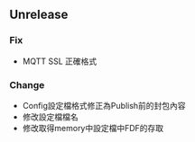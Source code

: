 ## Unrelease
### Fix
- MQTT SSL 正確格式

### Change
- Config設定檔格式修正為Publish前的封包內容
- 修改設定檔檔名
- 修改取得memory中設定檔中FDF的存取